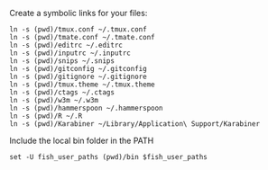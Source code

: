 Create a symbolic links for your files:

	ln -s (pwd)/tmux.conf ~/.tmux.conf
	ln -s (pwd)/tmate.conf ~/.tmate.conf
	ln -s (pwd)/editrc ~/.editrc
	ln -s (pwd)/inputrc ~/.inputrc
	ln -s (pwd)/snips ~/.snips
	ln -s (pwd)/gitconfig ~/.gitconfig
	ln -s (pwd)/gitignore ~/.gitignore
	ln -s (pwd)/tmux.theme ~/.tmux.theme
	ln -s (pwd)/ctags ~/.ctags
	ln -s (pwd)/w3m ~/.w3m
	ln -s (pwd)/hammerspoon ~/.hammerspoon
	ln -s (pwd)/R ~/.R
	ln -s (pwd)/Karabiner ~/Library/Application\ Support/Karabiner

Include the local bin folder in the PATH

	set -U fish_user_paths (pwd)/bin $fish_user_paths

